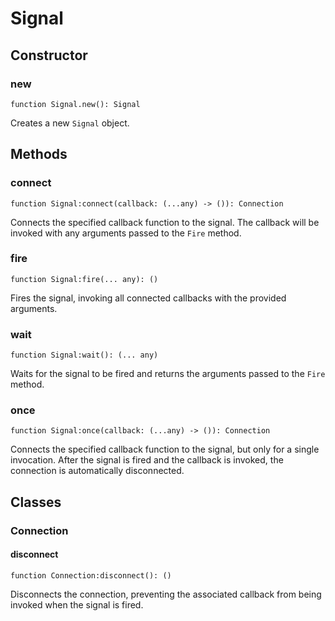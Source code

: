 # Signal

## Constructor <a href="#signal" id="signal"></a>

### new <a href="#new" id="new"></a>

```
function Signal.new(): Signal
```

Creates a new `Signal` object.

## Methods <a href="#connect" id="connect"></a>

### connect <a href="#connect" id="connect"></a>

```
function Signal:connect(callback: (...any) -> ()): Connection
```

Connects the specified callback function to the signal. The callback will be invoked with any arguments passed to the `Fire` method.

### fire <a href="#fire" id="fire"></a>

```
function Signal:fire(... any): ()
```

Fires the signal, invoking all connected callbacks with the provided arguments.

### wait <a href="#wait" id="wait"></a>

```
function Signal:wait(): (... any)
```

Waits for the signal to be fired and returns the arguments passed to the `Fire` method.

### once <a href="#once" id="once"></a>

```
function Signal:once(callback: (...any) -> ()): Connection
```

Connects the specified callback function to the signal, but only for a single invocation. After the signal is fired and the callback is invoked, the connection is automatically disconnected.

## Classes <a href="#connection" id="connection"></a>

### Connection

#### disconnect <a href="#disconnect" id="disconnect"></a>

```
function Connection:disconnect(): ()
```

Disconnects the connection, preventing the associated callback from being invoked when the signal is fired.
